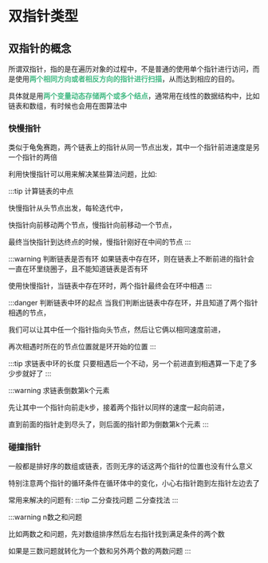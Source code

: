 # 双指针类型

## 双指针的概念

所谓双指针，指的是在遍历对象的过程中，不是普通的使用单个指针进行访问，而是使用<b style="color:#42b983">两个相同方向或者相反方向的指针进行扫描</b>，从而达到相应的目的。

具体就是用<b style="color:#42b983">两个变量动态存储两个或多个结点</b>，通常用在线性的数据结构中，比如链表和数组，有时候也会用在图算法中


### 快慢指针

类似于龟兔赛跑，两个链表上的指针从同一节点出发，其中一个指针前进速度是另一个指针的两倍

利用快慢指针可以用来解决某些算法问题，比如:

:::tip 计算链表的中点

快慢指针从头节点出发，每轮迭代中，

快指针向前移动两个节点，慢指针向前移动一个节点，

最终当快指针到达终点的时候，慢指针刚好在中间的节点
:::

:::warning 判断链表是否有环
如果链表中存在环，则在链表上不断前进的指针会一直在环里绕圈子，且不能知道链表是否有环

使用快慢指针，当链表中存在环时，两个指针最终会在环中相遇
:::

:::danger 判断链表中环的起点
当我们判断出链表中存在环，并且知道了两个指针相遇的节点，

我们可以让其中任一个指针指向头节点，然后让它俩以相同速度前进，

再次相遇时所在的节点位置就是环开始的位置
:::

:::tip 求链表中环的长度
只要相遇后一个不动，另一个前进直到相遇算一下走了多少步就好了
:::

:::warning 求链表倒数第k个元素

先让其中一个指针向前走k步，接着两个指针以同样的速度一起向前进，

直到前面的指针走到尽头了，则后面的指针即为倒数第k个元素
:::

### 碰撞指针

一般都是排好序的数组或链表，否则无序的话这两个指针的位置也没有什么意义

特别注意两个指针的循环条件在循环体中的变化，小心右指针跑到左指针左边去了

常用来解决的问题有:
:::tip 二分查找问题
二分查找法
:::

:::warning n数之和问题

比如两数之和问题，先对数组排序然后左右指针找到满足条件的两个数

如果是三数问题就转化为一个数和另外两个数的两数问题
:::
